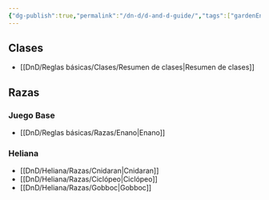 ```yaml
---
{"dg-publish":true,"permalink":"/dn-d/d-and-d-guide/","tags":["gardenEntry"]}
---
```


## Clases
- [[DnD/Reglas básicas/Clases/Resumen de clases\|Resumen de clases]]

## Razas

### Juego Base
- [[DnD/Reglas básicas/Razas/Enano\|Enano]]

### Heliana
- [[DnD/Heliana/Razas/Cnidaran\|Cnidaran]]
- [[DnD/Heliana/Razas/Ciclópeo\|Ciclópeo]]
- [[DnD/Heliana/Razas/Gobboc\|Gobboc]]